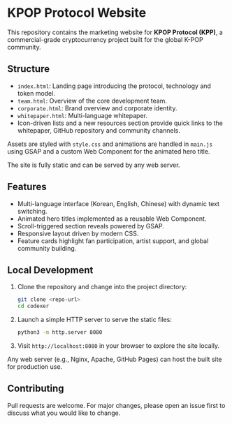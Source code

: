 # KPOP Protocol Website

This repository contains the marketing website for **KPOP Protocol (KPP)**, a commercial-grade cryptocurrency project built for the global K-POP community.

## Structure
- `index.html`: Landing page introducing the protocol, technology and token model.
- `team.html`: Overview of the core development team.
- `corporate.html`: Brand overview and corporate identity.
- `whitepaper.html`: Multi-language whitepaper.
- Icon-driven lists and a new resources section provide quick links to the whitepaper, GitHub repository and community channels.

Assets are styled with `style.css` and animations are handled in `main.js` using GSAP and a custom Web Component for the animated hero title.

The site is fully static and can be served by any web server.

## Features
- Multi-language interface (Korean, English, Chinese) with dynamic text switching.
- Animated hero titles implemented as a reusable Web Component.
- Scroll-triggered section reveals powered by GSAP.
- Responsive layout driven by modern CSS.
- Feature cards highlight fan participation, artist support, and global community building.

## Local Development
1. Clone the repository and change into the project directory:
   ```bash
   git clone <repo-url>
   cd codexer
   ```
2. Launch a simple HTTP server to serve the static files:
   ```bash
   python3 -m http.server 8080
   ```
3. Visit `http://localhost:8080` in your browser to explore the site locally.

Any web server (e.g., Nginx, Apache, GitHub Pages) can host the built site for production use.

## Contributing
Pull requests are welcome. For major changes, please open an issue first to discuss what you would like to change.
